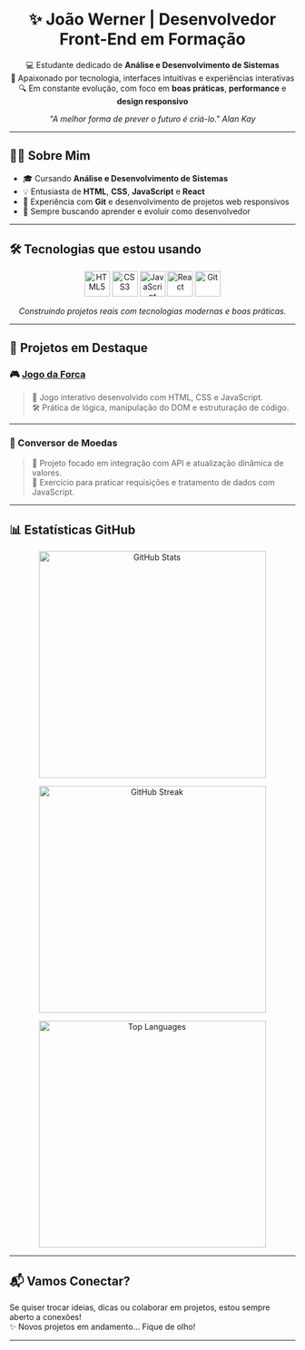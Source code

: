 <h1 align="center">✨ João Werner | Desenvolvedor Front-End em Formação</h1>

<p align="center">
  💻 Estudante dedicado de <strong>Análise e Desenvolvimento de Sistemas</strong><br/>
  🚀 Apaixonado por tecnologia, interfaces intuitivas e experiências interativas<br/>
  🔍 Em constante evolução, com foco em <strong>boas práticas</strong>, <strong>performance</strong> e <strong>design responsivo</strong>
</p>

<p align="center"><em>"A melhor forma de prever o futuro é criá-lo."  Alan Kay</em></p>

---

## 👨‍💻 Sobre Mim

- 🎓 Cursando <strong>Análise e Desenvolvimento de Sistemas</strong>
- 💡 Entusiasta de <strong>HTML</strong>, <strong>CSS</strong>, <strong>JavaScript</strong> e <strong>React</strong>
- 📁 Experiência com <strong>Git</strong> e desenvolvimento de projetos web responsivos
- 🧠 Sempre buscando aprender e evoluir como desenvolvedor

---

## 🛠️ Tecnologias que estou usando

<div align="center">
  <img src="https://cdn.jsdelivr.net/gh/devicons/devicon/icons/html5/html5-original.svg" alt="HTML5" title="HTML5" width="45" />
  <img src="https://cdn.jsdelivr.net/gh/devicons/devicon/icons/css3/css3-original.svg" alt="CSS3" title="CSS3" width="45" />
  <img src="https://cdn.jsdelivr.net/gh/devicons/devicon/icons/javascript/javascript-original.svg" alt="JavaScript" title="JavaScript" width="45" />
  <img src="https://cdn.jsdelivr.net/gh/devicons/devicon/icons/react/react-original.svg" alt="React" title="React" width="45" />
  <img src="https://cdn.jsdelivr.net/gh/devicons/devicon/icons/git/git-original.svg" alt="Git" title="Git" width="45" />
</div>

<p align="center"><i>Construindo projetos reais com tecnologias modernas e boas práticas.</i></p>

---

## 🌟 Projetos em Destaque

### 🎮 [Jogo da Forca](https://joaowgm.github.io/jogo-da-forca-/)
> 🧩 Jogo interativo desenvolvido com HTML, CSS e JavaScript.<br/>
> 🛠️ Prática de lógica, manipulação do DOM e estruturação de código.

---

### 💱 Conversor de Moedas
> 💸 Projeto focado em integração com API e atualização dinâmica de valores.<br/>
> 🔧 Exercício para praticar requisições e tratamento de dados com JavaScript.

---

## 📊 Estatísticas GitHub

<div align="center">

  <!-- Estatísticas gerais -->
  <img 
    src="https://github-readme-stats.vercel.app/api?username=joaowgm&show_icons=true&include_all_commits=true&count_private=true&hide_border=true&theme=tokyonight" 
    alt="GitHub Stats" 
    width="400" 
  />

  <!-- Contribuições recentes -->
  <img 
    src="https://streak-stats.demolab.com?user=joaowgm&theme=tokyonight&hide_border=true" 
    alt="GitHub Streak" 
    width="400" 
  />

  <!-- Linguagens mais usadas -->
  <img 
    src="https://github-readme-stats.vercel.app/api/top-langs/?username=joaowgm&layout=compact&langs_count=6&hide_border=true&theme=tokyonight" 
    alt="Top Languages" 
    width="400" 
  />

</div>

---

## 📬 Vamos Conectar?

Se quiser trocar ideias, dicas ou colaborar em projetos, estou sempre aberto a conexões!  
✨ Novos projetos em andamento... Fique de olho!

---

<!-- README em constante evolução -->
